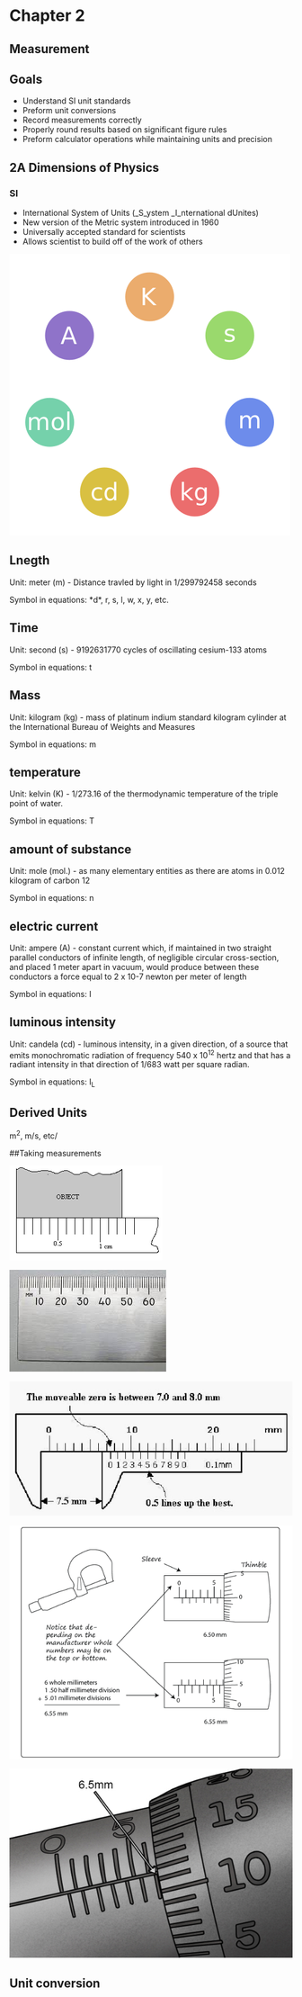 # Chapter 2
## Measurement



## Goals

- Understand SI unit standards <!-- .element: class="fragment"-->
- Preform unit conversions <!-- .element: class="fragment"-->
- Record measurements correctly <!-- .element: class="fragment"-->
- Properly round results based on significant figure rules <!-- .element: class="fragment"-->
- Preform calculator operations while maintaining units and precision <!-- .element: class="fragment"-->



## **2A** Dimensions of Physics



### SI

- International System of Units (_S_ystem _I_nternational dUnites)
- New version of the Metric system introduced in 1960
- Universally accepted standard for scientists
- Allows scientist to build off of the work of others



![](SI_base_units.png)



## Lnegth

Unit: meter (m) - Distance travled by light in 1/299792458 seconds

<p>Symbol in equations: *d*, r, s, l, w, x, y, etc.</p> <!-- .element: class="fragment"-->



## Time

Unit: second (s) - 9192631770 cycles of oscillating cesium-133 atoms

Symbol in equations: t <!-- .element: class="fragment"-->



## Mass

Unit: kilogram (kg) - mass of platinum indium standard kilogram cylinder at the International Bureau of Weights and Measures

Symbol in equations: m <!-- .element: class="fragment"-->



## temperature

Unit: kelvin (K) - 1/273.16 of the thermodynamic temperature of the triple point of water.

Symbol in equations: T <!-- .element: class="fragment"-->



## amount of substance

Unit: mole (mol.) - as many elementary entities as there are atoms in 0.012 kilogram of carbon 12

Symbol in equations: n <!-- .element: class="fragment"-->



## electric current

Unit: ampere (A) - constant current which, if maintained in two straight parallel conductors of infinite length, of negligible circular cross-section, and placed 1 meter apart in vacuum, would produce between these conductors a force equal to 2 x 10-7 newton per meter of length

Symbol in equations: I <!-- .element: class="fragment"-->



## luminous intensity

Unit: candela (cd) - luminous intensity, in a given direction, of a source that emits monochromatic radiation of frequency 540 x 10<sup>12</sup> hertz and that has a radiant intensity in that direction of 1/683 watt per square radian.

<p>Symbol in equations: I<sub>L</sub></p>



## Derived Units

m<sup>2</sup>, m/s, etc/



##Taking measurements


![](ruler.gif)


![](ruler2.jpg)


![](uncertainty_vernier.jpg)


![](micrometer.png)


![](CM-79-3.jpg)



## Unit conversion

